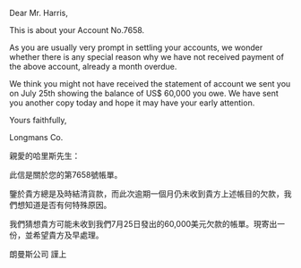 Dear Mr. Harris,

This is about your Account No.7658.

As you are usually very prompt in settling your accounts, we wonder
whether there is any special reason why we have not received payment of
the above account, already a month overdue.

We think you might not have received the statement of account we sent
you on July 25th showing the balance of US\$ 60,000 you owe. We have
sent you another copy today and hope it may have your early attention.

Yours faithfully,

Longmans Co.

親愛的哈里斯先生：

此信是關於您的第7658號帳單。

鑒於貴方總是及時結清貨款，而此次逾期一個月仍未收到貴方上述帳目的欠款，我們想知道是否有何特殊原因。

我們猜想貴方可能未收到我們7月25日發出的60,000美元欠款的帳單。現寄出一份，並希望貴方及早處理。

朗曼斯公司 謹上
